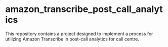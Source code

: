 # amazon_transcribe_post_call_analytics
This repository contains a project designed to implement a process for utilizing Amazon Transcribe in post-call analytics for call centre. 
